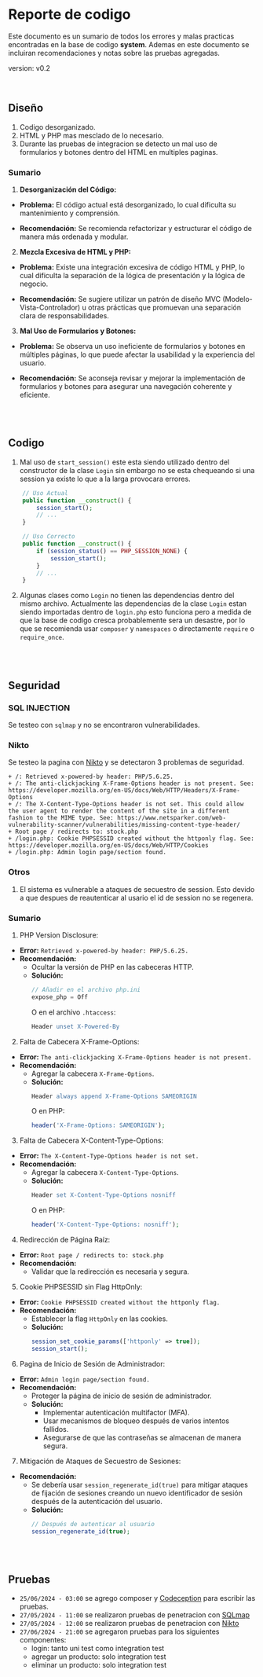 # Reporte de codigo
Este documento es un sumario de todos los errores y malas practicas
encontradas en la base de codigo **system**. Ademas en este documento
se incluiran recomendaciones y notas sobre las pruebas agregadas.

version: v0.2

<br>

## Diseño
1. Codigo desorganizado.
2. HTML y PHP mas mesclado de lo necesario.
3. Durante las pruebas de integracion se detecto un
   mal uso de formularios y botones dentro del HTML en multiples paginas.

### Sumario
1. **Desorganización del Código:**
  - **Problema:** El código actual está desorganizado, lo cual dificulta su
   mantenimiento y comprensión. 

  - **Recomendación:** Se recomienda refactorizar y
   estructurar el código de manera más ordenada y modular.

2. **Mezcla Excesiva de HTML y PHP:**
  - **Problema:** Existe una integración excesiva de código HTML y PHP, lo
    cual dificulta la separación de la lógica de presentación y la
    lógica de negocio.

  - **Recomendación:** Se sugiere utilizar un patrón de diseño
    MVC (Modelo-Vista-Controlador) u otras prácticas que promuevan una
    separación clara de responsabilidades.

3. **Mal Uso de Formularios y Botones:**
  - **Problema:** Se observa un uso ineficiente de formularios y botones en múltiples
    páginas, lo que puede afectar la usabilidad y la experiencia
    del usuario.

  - **Recomendación:** Se aconseja revisar y mejorar la implementación
    de formularios y botones para asegurar una navegación coherente
    y eficiente.

<br>
<br>

## Codigo
1. Mal uso de  `start_session()` este esta siendo utilizado dentro del
constructor de la clase `Login` sin embargo no se esta chequeando si
una session ya existe lo que a la larga provocara errores.
```php
    // Uso Actual
    public function __construct() {
        session_start();
        // ...
    }

    // Uso Correcto
    public function __construct() {
        if (session_status() == PHP_SESSION_NONE) {
            session_start();
        }
        // ...
    }
```

2. Algunas clases como `Login` no tienen las dependencias dentro del
mismo archivo. Actualmente las dependencias de la clase `Login` estan
siendo importadas dentro de `login.php` esto funciona pero a medida de
que la base de codigo cresca probablemente sera un desastre, por lo que
se recomienda usar `composer` y `namespaces` o directamente `require`
o `require_once`.

<br>
<br>

## Seguridad

### SQL INJECTION
Se testeo con `sqlmap` y no se encontraron vulnerabilidades.

### Nikto
Se testeo la pagina con [Nikto](https://github.com/sullo/nikto) y se detectaron 3 problemas de seguridad.
```
+ /: Retrieved x-powered-by header: PHP/5.6.25.
+ /: The anti-clickjacking X-Frame-Options header is not present. See: https://developer.mozilla.org/en-US/docs/Web/HTTP/Headers/X-Frame-Options
+ /: The X-Content-Type-Options header is not set. This could allow the user agent to render the content of the site in a different fashion to the MIME type. See: https://www.netsparker.com/web-vulnerability-scanner/vulnerabilities/missing-content-type-header/
+ Root page / redirects to: stock.php
+ /login.php: Cookie PHPSESSID created without the httponly flag. See: https://developer.mozilla.org/en-US/docs/Web/HTTP/Cookies
+ /login.php: Admin login page/section found.
```

### Otros
1. El sistema es vulnerable a ataques de secuestro de session. Esto devido
a que despues de reautenticar al usario el id de session no se regenera.

### Sumario
1. PHP Version Disclosure:
- **Error:** `Retrieved x-powered-by header: PHP/5.6.25.`
- **Recomendación:**
  - Ocultar la versión de PHP en las cabeceras HTTP.
  - **Solución:**
    ```php
    // Añadir en el archivo php.ini
    expose_php = Off
    ```
    O en el archivo `.htaccess`:
    ```apache
    Header unset X-Powered-By
    ```

2. Falta de Cabecera X-Frame-Options:
- **Error:** `The anti-clickjacking X-Frame-Options header is not present.`
- **Recomendación:**
  - Agregar la cabecera `X-Frame-Options`.
  - **Solución:**
    ```apache
    Header always append X-Frame-Options SAMEORIGIN
    ```
    O en PHP:
    ```php
    header('X-Frame-Options: SAMEORIGIN');
    ```

3. Falta de Cabecera X-Content-Type-Options:
- **Error:** `The X-Content-Type-Options header is not set.`
- **Recomendación:**
  - Agregar la cabecera `X-Content-Type-Options`.
  - **Solución:**
    ```apache
    Header set X-Content-Type-Options nosniff
    ```
    O en PHP:
    ```php
    header('X-Content-Type-Options: nosniff');
    ```

4. Redirección de Página Raíz:
- **Error:** `Root page / redirects to: stock.php`
- **Recomendación:**
  - Validar que la redirección es necesaria y segura.

5. Cookie PHPSESSID sin Flag HttpOnly:
- **Error:** `Cookie PHPSESSID created without the httponly flag.`
- **Recomendación:**
  - Establecer la flag `HttpOnly` en las cookies.
  - **Solución:**
    ```php
    session_set_cookie_params(['httponly' => true]);
    session_start();
    ```

6. Pagina de Inicio de Sesión de Administrador:
- **Error:** `Admin login page/section found.`
- **Recomendación:**
  - Proteger la página de inicio de sesión de administrador.
  - **Solución:**
    - Implementar autenticación multifactor (MFA).
    - Usar mecanismos de bloqueo después de varios intentos fallidos.
    - Asegurarse de que las contraseñas se almacenan de manera segura.

7. Mitigación de Ataques de Secuestro de Sesiones:
- **Recomendación:**
  - Se debería usar `session_regenerate_id(true)` para mitigar ataques
    de fijación de sesiones creando un nuevo identificador de sesión
    después de la autenticación del usuario.
  - **Solución:**
    ```php
    // Después de autenticar al usuario
    session_regenerate_id(true);
    ```

<br>
<br>

## Pruebas
- `25/06/2024 - 03:00` se agrego composer y [Codeception](https://codeception.com/) para escribir las pruebas.
- `27/05/2024 - 11:00` se realizaron pruebas de penetracion con [SQLmap](https://sqlmap.org/)
- `27/05/2024 - 12:00` se realizaron pruebas de penetracion con [Nikto](https://github.com/sullo/nikto)
- `27/06/2024 - 21:00` se agregaron pruebas para los siguientes componentes:
    - login: tanto uni test como integration test
    - agregar un producto: solo integration test
    - eliminar un producto: solo integration test
